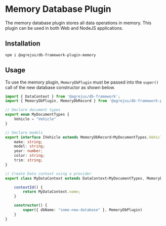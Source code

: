 # Memory Database Plugin

The memory database plugin stores all data operations in memory.  This plugin can be used in both Web and NodeJS applications.

## Installation
`npm i @agrejus/db-framework-plugin-memory`

## Usage
To use the memory plugin, `MemoryDbPlugin` must be passed into the `super()` call of the new database constructor as shown below.

```typescript
import { DataContext } from '@agrejus/db-framework';
import { MemoryDbPlugin, MemoryDbRecord } from '@agrejus/db-framework-plugin-memory';

// Declare document types
export enum MyDocumentTypes {
    Vehicle = "Vehicle"
}

// Declare models
export interface IVehicle extends MemoryDbRecord<MyDocumentTypes.Vehicle> {
    make: string;
    model: string;
    year: number;
    color: string;
    trim: string;
}

// Create Data context using a provider
export class MyDataContext extends DataContext<MyDocumentTypes, MemoryDbRecord<MyDocumentTypes>, "id" | "rev"> {

    contextId() {
        return MyDataContext.name;
    }

    constructor() {
        super({ dbName: "some-new-database" }, MemoryDbPlugin)
    }
}
```